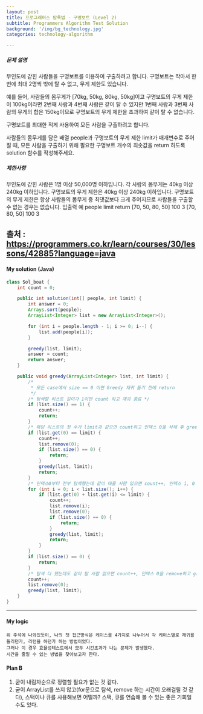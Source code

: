 ```yaml
---
layout: post
title: 프로그래머스 탐욕법 - 구명보트 (Level 2)
subtitle: Programmers Algorithm Test Solution
background: '/img/bg_technology.jpg'
categories: technology-algorithm

---
```



##### 문제 설명
무인도에 갇힌 사람들을 구명보트를 이용하여 구출하려고 합니다. 구명보트는 작아서 한 번에 최대 2명씩 밖에 탈 수 없고, 무게 제한도 있습니다.

예를 들어, 사람들의 몸무게가 [70kg, 50kg, 80kg, 50kg]이고 구명보트의 무게 제한이 100kg이라면 2번째 사람과 4번째 사람은 같이 탈 수 있지만 1번째 사람과 3번째 사람의 무게의 합은 150kg이므로 구명보트의 무게 제한을 초과하여 같이 탈 수 없습니다.

구명보트를 최대한 적게 사용하여 모든 사람을 구출하려고 합니다.

사람들의 몸무게를 담은 배열 people과 구명보트의 무게 제한 limit가 매개변수로 주어질 때, 모든 사람을 구출하기 위해 필요한 구명보트 개수의 최솟값을 return 하도록 solution 함수를 작성해주세요.

##### 제한사항
무인도에 갇힌 사람은 1명 이상 50,000명 이하입니다.
각 사람의 몸무게는 40kg 이상 240kg 이하입니다.
구명보트의 무게 제한은 40kg 이상 240kg 이하입니다.
구명보트의 무게 제한은 항상 사람들의 몸무게 중 최댓값보다 크게 주어지므로 사람들을 구출할 수 없는 경우는 없습니다.
입출력 예
people	limit	return
[70, 50, 80, 50]	100	3
[70, 80, 50]	100	3

출처 : https://programmers.co.kr/learn/courses/30/lessons/42885?language=java
---


#### My solution (Java)

```java
class Sol_boat {
	int count = 0;

	public int solution(int[] people, int limit) {
		int answer = 0;
		Arrays.sort(people);
		ArrayList<Integer> list = new ArrayList<Integer>();

		for (int i = people.length - 1; i >= 0; i--) {
			list.add(people[i]);
		}

		greedy(list, limit);
		answer = count;
		return answer;
	}

	public void greedy(ArrayList<Integer> list, int limit) {
		/* 
		 * 모든 case에서 size == 0 이면 Greedy 재귀 돌기 전에 return
		 */
		/* 탐색할 리스트 길이가 1이면 count 하고 재귀 종료 */
		if (list.size() == 1) {
			count++;
			return;
		}
		/* 해당 리스트의 첫 수가 limit과 같으면 count하고 인덱스 0을 삭제 후 greedy 재귀 */
		if (list.get(0) == limit) {
			count++;
			list.remove(0);
			if (list.size() == 0) {
				return;
			}
			greedy(list, limit);
			return;
		}
		/* 인덱스0부터 전부 탐색했는데 같이 태울 사람 있으면 count++, 인덱스 i, 0 을 삭제 후 greedy 재귀 */
		for (int i = 0; i < list.size(); i++) {
			if (list.get(0) + list.get(i) <= limit) {
				count++;
				list.remove(i);
				list.remove(0);
				if (list.size() == 0) {
					return;
				}
				greedy(list, limit);
				return;
			}
		}
		if (list.size() == 0) {
			return;
		}
		/* 탐색 다 했는데도 같이 탈 사람 없으면 count++, 인덱스 0을 remove하고 greedy 재귀 */
		count++;
		list.remove(0);
		greedy(list, limit);
	}
}
```

---

#### My logic

```
위 주석에 나와있듯이, 나의 첫 접근방식은 케이스를 4가지로 나누어서 각 케이스별로 재귀를 돌리던가, 리턴을 하던가 하는 방법이었다.
그러나 이 경우 효율성테스트에서 모두 시간초과가 나는 문제가 발생했다.
시간을 줄일 수 있는 방법을 찾아보고자 한다.
```



#### Plan B

1. 굳이 내림차순으로 정렬할 필요가 없는 것 같다.
2. 굳이 ArrayList를 쓰지 않고(for문으로 탐색, remove 하는 시간이 오래걸릴 것 같다), 스택이나 큐를 사용해보면 어떨까? 스택, 큐를 연습해 볼 수 있는 좋은 기회일 수도 있다.